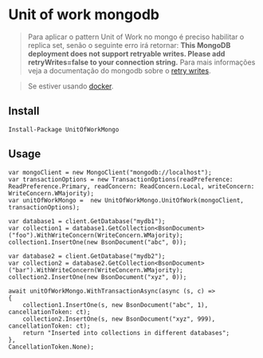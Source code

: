 # Unit of work mongodb

> Para aplicar o pattern Unit of Work no mongo é preciso habilitar o replica set, senão o seguinte erro irá retornar:
> **This MongoDB deployment does not support retryable writes. Please add retryWrites=false to your connection string.**
> Para mais informações veja a documentação do mongodb sobre o [retry writes](https://docs.mongodb.com/manual/core/retryable-writes/).

> Se estiver usando [docker](https://github.com/docker-library/mongo/issues/55).

## Install

    Install-Package UnitOfWorkMongo
    
## Usage

    var mongoClient = new MongoClient("mongodb://localhost");
    var transactionOptions = new TransactionOptions(readPreference: ReadPreference.Primary, readConcern: ReadConcern.Local, writeConcern: WriteConcern.WMajority);
    var unitOfWorkMongo =  new UnitOfWorkMongo.UnitOfWork(mongoClient, transactionOptions); 
    
    var database1 = client.GetDatabase("mydb1");
    var collection1 = database1.GetCollection<BsonDocument>("foo").WithWriteConcern(WriteConcern.WMajority);
    collection1.InsertOne(new BsonDocument("abc", 0));
    
    var database2 = client.GetDatabase("mydb2");
    var collection2 = database2.GetCollection<BsonDocument>("bar").WithWriteConcern(WriteConcern.WMajority);
    collection2.InsertOne(new BsonDocument("xyz", 0));
    
    await unitOfWorkMongo.WithTransactionAsync(async (s, c) =>
    {
    	collection1.InsertOne(s, new BsonDocument("abc", 1), cancellationToken: ct);
    	collection2.InsertOne(s, new BsonDocument("xyz", 999), cancellationToken: ct);
    	return "Inserted into collections in different databases";
    },
    CancellationToken.None);
